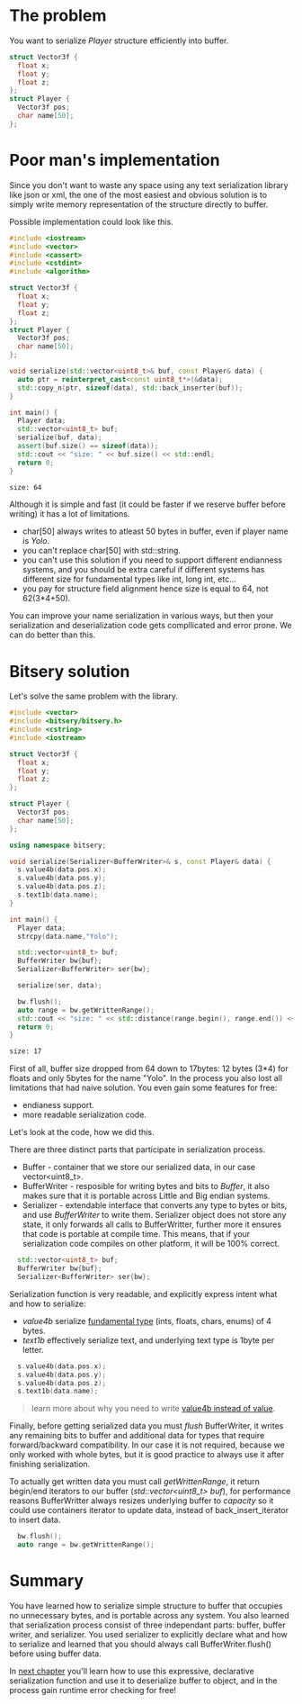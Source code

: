 # The problem

You want to serialize *Player* structure efficiently into buffer.

```cpp
struct Vector3f {
  float x;
  float y;
  float z;
};
struct Player {
  Vector3f pos;
  char name[50];
};

```

# Poor man's implementation

Since you don't want to waste any space using any text serialization library like json or xml, the one of the most easiest and obvious solution is to simply write memory representation of the structure directly to buffer.


Possible implementation could look like this.
```cpp
#include <iostream>
#include <vector>
#include <cassert>
#include <cstdint>
#include <algorithm>

struct Vector3f {
  float x;
  float y;
  float z;
};
struct Player {
  Vector3f pos;
  char name[50];
};

void serialize(std::vector<uint8_t>& buf, const Player& data) {
  auto ptr = reinterpret_cast<const uint8_t*>(&data);
  std::copy_n(ptr, sizeof(data), std::back_inserter(buf));
}

int main() {
  Player data;
  std::vector<uint8_t> buf;
  serialize(buf, data);
  assert(buf.size() == sizeof(data));
  std::cout << "size: " << buf.size() << std::endl;
  return 0;
}
```

```bash
size: 64
```

Although it is simple and fast (it could be faster if we reserve buffer before writing) it has a lot of limitations.
* char[50] always writes to atleast 50 bytes in buffer, even if player name is *Yolo*.
* you can't replace char[50] with std::string.
* you can't use this solution if you need to support different endianness systems, and you should be extra careful if different systems has different size for fundamental types like int, long int, etc...
* you pay for structure field alignment hence size is equal to 64, not 62(3*4+50).

You can improve your name serialization in various ways, but then your serialization and deserialization code gets compllicated and error prone. We can do better than this.

# Bitsery solution

Let's solve the same problem with the library.
```cpp
#include <vector>
#include <bitsery/bitsery.h>
#include <cstring>
#include <iostream>

struct Vector3f {
  float x;
  float y;
  float z;
};

struct Player {
  Vector3f pos;
  char name[50];
};

using namespace bitsery;

void serialize(Serializer<BufferWriter>& s, const Player& data) {
  s.value4b(data.pos.x);
  s.value4b(data.pos.y);
  s.value4b(data.pos.z);
  s.text1b(data.name);
}

int main() {
  Player data;
  strcpy(data.name,"Yolo");

  std::vector<uint8_t> buf;
  BufferWriter bw{buf};
  Serializer<BufferWriter> ser{bw};

  serialize(ser, data);

  bw.flush();
  auto range = bw.getWrittenRange();
  std::cout << "size: " << std::distance(range.begin(), range.end()) << std::endl;
  return 0;
}
```

```bash
size: 17
```

First of all, buffer size dropped from 64 down to 17bytes: 12 bytes (3*4) for floats and only 5bytes for the name "Yolo".
In the process you also lost all limitations that had naive solution. You even gain some features for free:
* endianess support.
* more readable serialization code.


Let's look at the code, how we did this.


There are three distinct parts that participate in serialization process.
* Buffer - container that we store our serialized data, in our case vector<uint8_t>.
* BufferWriter - resposible for writing bytes and bits to *Buffer*, it also makes sure that it is portable across Little and Big endian systems.
* Serializer - extendable interface that converts any type to bytes or bits, and use *BufferWriter* to write them. Serializer object does not store any state, it only forwards all calls to BufferWritter, further more it ensures that code is portable at compile time. This means, that if your serialization code compiles on other platform, it will be 100% correct.
```cpp
  std::vector<uint8_t> buf;
  BufferWriter bw{buf};
  Serializer<BufferWriter> ser{bw};
```

Serialization function is very readable, and explicitly express intent what and how to serialize:
* *value4b* serialize [fundamental type](../design/fundamental_types.md) (ints, floats, chars, enums) of 4 bytes.
* *text1b* effectively serialize text, and underlying text type is 1byte per letter.

```cpp
  s.value4b(data.pos.x);
  s.value4b(data.pos.y);
  s.value4b(data.pos.z);
  s.text1b(data.name);
```

> learn more about why you need to write [value4b instead of value](../design/function_n.md).


Finally, before getting serialized data you must *flush* BufferWriter, it writes any remaining bits to buffer and additional data for types that require forward/backward compatibility. In our case it is not required, because we only worked with whole bytes, but it is good practice to always use it after finishing serialization.

To actually get written data you must call *getWrittenRange*, it return begin/end iterators to our buffer (*std::vector<uint8_t> buf*), for performance reasons BufferWritter always resizes underlying buffer to *capacity* so it could use containers iterator to update data, instead of back_insert_iterator to insert data.

```cpp
  bw.flush();
  auto range = bw.getWrittenRange();
```

# Summary

You have learned how to serialize simple structure to buffer that occupies no unnecessary bytes, and is portable across any system. You also learned that serialization process consist of three independant parts: buffer, buffer writer, and serializer. You used serializer to explicitly declare what and how to serialize and learned that you should always call BufferWriter.flush() before using buffer data.

In [next chapter](two_in_one.md) you'll learn how to use this expressive, declarative serialization function and use it to deserialize buffer to object, and in the process gain runtime error checking for free!




